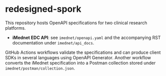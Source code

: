 # redesigned-spork

This repository hosts OpenAPI specifications for two clinical research platforms.

- **iMednet EDC API**: see `imednet/openapi.yaml` and the accompanying RST documentation under `imednet/api_docs`.

GitHub Actions workflows validate the specifications and can produce client SDKs in several languages using OpenAPI Generator. Another workflow converts the iMednet specification into a Postman collection stored under `imednet/postman/collection.json`.
